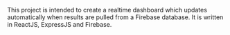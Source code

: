 
This project is intended to create a realtime dashboard which updates automatically when results are pulled from a Firebase database. It is written in ReactJS, ExpressJS and Firebase. 

